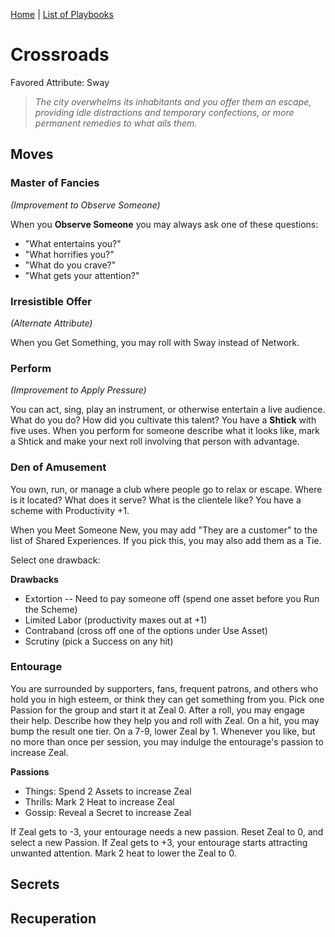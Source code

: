 [Home](../index.md) | [List of Playbooks](../index.md#Playbooks)

# Crossroads
Favored Attribute: Sway

>*The city overwhelms its inhabitants and you offer them an escape, providing idle distractions and temporary confections, or more permanent remedies to what ails them.*

## Moves

### Master of Fancies
*(Improvement to Observe Someone)*

When you **Observe Someone** you may always ask one of these questions:

- "What entertains you?"
- "What horrifies you?"
- "What do you crave?"
- "What gets your attention?"

### Irresistible Offer
*(Alternate Attribute)*

When you Get Something, you may roll with Sway instead of Network.

### Perform
*(Improvement to Apply Pressure)*

You can act, sing, play an instrument, or otherwise entertain a live audience. What do you do? How did you cultivate this talent? You have a **Shtick** with five uses. When you perform for someone describe what it looks like, mark a Shtick and make your next roll involving that person with advantage.

### Den of Amusement
You own, run, or manage a club where people go to relax or escape. Where is it located? What does it serve? What is the clientele like? You have a scheme with Productivity +1.

When you Meet Someone New, you may add "They are a customer" to the list of Shared Experiences. If you pick this, you may also add them as a Tie.

Select one drawback:

**Drawbacks**
- Extortion -- Need to pay someone off (spend one asset before you Run the Scheme)
- Limited Labor (productivity maxes out at +1)
- Contraband (cross off one of the options under Use Asset)
- Scrutiny (pick a Success on any hit)

### Entourage
You are surrounded by supporters, fans, frequent patrons, and others who hold you in high esteem, or think they can get something from you. Pick one Passion for the group and start it at Zeal 0. After a roll, you may engage their help. Describe how they help you and roll with Zeal. On a hit, you may bump the result one tier. On a 7-9, lower Zeal by 1.
Whenever you like, but no more than once per session, you may indulge the entourage's passion to increase Zeal.

**Passions**
- Things: Spend 2 Assets to increase Zeal
- Thrills: Mark 2 Heat to increase Zeal
- Gossip: Reveal a Secret to increase Zeal

If Zeal gets to -3, your entourage needs a new passion. Reset Zeal to 0, and select a new Passion.
If Zeal gets to +3, your entourage starts attracting unwanted attention. Mark 2 heat to lower the Zeal to 0.

## Secrets
## Recuperation
